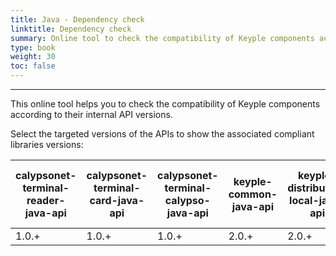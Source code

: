 ```yaml
---
title: Java - Dependency check
linktitle: Dependency check
summary: Online tool to check the compatibility of Keyple components according to their internal API versions.
type: book
weight: 30
toc: false
---
```


---
This online tool helps you to check the compatibility of Keyple components according to their internal API versions.

Select the targeted versions of the APIs to show the associated compliant libraries versions:

<!-- 
##########################################################
/!\ Instructions to maintain the content of this table /!\
##########################################################

- Add a row each time an API has been updated (major or minor version) then update all impacted components.

- If the update does not concern the APIs, but only the libraries, then update only the version range of the concerned libraries
(ex: if keyple-service-java-api goes from "2.0.0" to "2.0.1", then put "2.0.0-2.0.1" in the table)
-->

<table id="datatable-dependency-check" class="display compact" style="width:100%">
    <thead>
        <tr>
            <th class="rotate c-orange"><div class="rotate-180">calypsonet-terminal-reader-java-api</div></th>
            <th class="rotate c-orange"><div class="rotate-180">calypsonet-terminal-card-java-api</div></th>
            <th class="rotate c-orange"><div class="rotate-180">calypsonet-terminal-calypso-java-api</div></th>
            <th class="rotate c-yellow"><div class="rotate-180">keyple-common-java-api</div></th>
            <th class="rotate c-yellow"><div class="rotate-180">keyple-distributed-local-java-api</div></th>
            <th class="rotate c-yellow"><div class="rotate-180">keyple-distributed-remote-java-api</div></th>
            <th class="rotate c-yellow"><div class="rotate-180">keyple-plugin-java-api</div></th>
            <th class="rotate"><div class="rotate-180">keyple-util-java-lib</div></th>
            <th class="rotate"><div class="rotate-180">keyple-service-java-lib</div></th>
            <th class="rotate"><div class="rotate-180">keyple-service-resource-java-lib</div></th>
            <th class="rotate c-purple"><div class="rotate-180">keyple-distributed-local-java-lib</div></th>
            <th class="rotate c-purple"><div class="rotate-180">keyple-distributed-network-java-lib</div></th>
            <th class="rotate c-purple"><div class="rotate-180">keyple-distributed-remote-java-lib</div></th>
            <th class="rotate c-green"><div class="rotate-180">keyple-card-calypso-java-lib</div></th>
            <th class="rotate c-green"><div class="rotate-180">keyple-card-generic-java-lib</div></th>
            <th class="rotate c-red"><div class="rotate-180">keyple-plugin-android-nfc-java-lib</div></th>
            <th class="rotate c-red"><div class="rotate-180">keyple-plugin-android-omapi-java-lib</div></th>
            <th class="rotate c-red"><div class="rotate-180">keyple-plugin-pcsc-java-lib</div></th>
            <th class="rotate c-red"><div class="rotate-180">keyple-plugin-stub-java-lib</div></th>
        </tr>
    </thead>
    <tbody>
        <tr>
            <td>1.0.+</td><!-- calypsonet-terminal-reader-java-api -->
            <td>1.0.+</td><!-- calypsonet-terminal-card-java-api -->
            <td>1.0.+</td><!-- calypsonet-terminal-calypso-java-api -->
            <td>2.0.+</td><!-- keyple-common-java-api -->
            <td>2.0.+</td><!-- keyple-distributed-local-java-api -->
            <td>2.0.+</td><!-- keyple-distributed-remote-java-api -->
            <td>2.0.+</td><!-- keyple-plugin-java-api -->
            <td>2.0.+</td><!-- keyple-util-java-lib -->
            <td>2.0.0</td><!-- keyple-service-java-lib -->
            <td>2.0.0</td><!-- keyple-service-resource-java-lib -->
            <td>2.0.0</td><!-- keyple-distributed-local-java-lib -->
            <td>2.0.0</td><!-- keyple-distributed-network-java-lib -->
            <td>2.0.0</td><!-- keyple-distributed-remote-java-lib -->
            <td>2.0.0</td><!-- keyple-card-calypso-java-lib -->
            <td>2.0.0</td><!-- keyple-card-generic-java-lib -->
            <td>2.0.0</td><!-- keyple-plugin-android-nfc-java-lib -->
            <td>2.0.0</td><!-- keyple-plugin-android-omapi-java-lib -->
            <td>2.0.0</td><!-- keyple-plugin-pcsc-java-lib -->
            <td>2.0.0</td><!-- keyple-plugin-stub-java-lib -->
        </tr>
    </tbody>
</table>
<script type="text/javascript">
document.body.onload = function() {
    initDatatableDependencyCheck();
};
</script>

